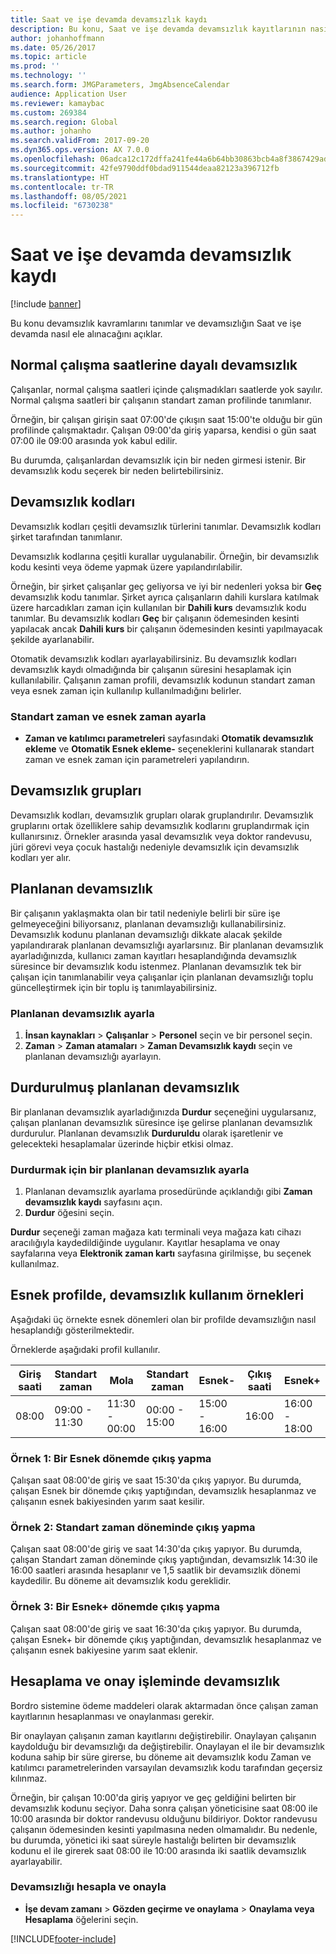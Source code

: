 ```yaml
---
title: Saat ve işe devamda devamsızlık kaydı
description: Bu konu, Saat ve işe devamda devamsızlık kayıtlarının nasıl ele alınacağını açıklar.
author: johanhoffmann
ms.date: 05/26/2017
ms.topic: article
ms.prod: ''
ms.technology: ''
ms.search.form: JMGParameters, JmgAbsenceCalendar
audience: Application User
ms.reviewer: kamaybac
ms.custom: 269384
ms.search.region: Global
ms.author: johanho
ms.search.validFrom: 2017-09-20
ms.dyn365.ops.version: AX 7.0.0
ms.openlocfilehash: 06adca12c172dffa241fe44a6b64bb30863bcb4a8f3867429ad10bc852efd7c3
ms.sourcegitcommit: 42fe9790ddf0bdad911544deaa82123a396712fb
ms.translationtype: HT
ms.contentlocale: tr-TR
ms.lasthandoff: 08/05/2021
ms.locfileid: "6730238"
---
```

# <a name="absence-registration-in-time-and-attendance"></a>Saat ve işe devamda devamsızlık kaydı

[!include [banner](../includes/banner.md)]

Bu konu devamsızlık kavramlarını tanımlar ve devamsızlığın Saat ve işe devamda nasıl ele alınacağını açıklar.

## <a name="absence-that-is-based-on-regular-work-hours"></a>Normal çalışma saatlerine dayalı devamsızlık

Çalışanlar, normal çalışma saatleri içinde çalışmadıkları saatlerde yok sayılır. Normal çalışma saatleri bir çalışanın standart zaman profilinde tanımlanır.

Örneğin, bir çalışan girişin saat 07:00'de çıkışın saat 15:00'te olduğu bir gün profilinde çalışmaktadır. Çalışan 09:00'da giriş yaparsa, kendisi o gün saat 07:00 ile 09:00 arasında yok kabul edilir.

Bu durumda, çalışanlardan devamsızlık için bir neden girmesi istenir. Bir devamsızlık kodu seçerek bir neden belirtebilirsiniz.

## <a name="absence-codes"></a>Devamsızlık kodları

Devamsızlık kodları çeşitli devamsızlık türlerini tanımlar. Devamsızlık kodları şirket tarafından tanımlanır.

Devamsızlık kodlarına çeşitli kurallar uygulanabilir. Örneğin, bir devamsızlık kodu kesinti veya ödeme yapmak üzere yapılandırılabilir.

Örneğin, bir şirket çalışanlar geç geliyorsa ve iyi bir nedenleri yoksa bir **Geç** devamsızlık kodu tanımlar. Şirket ayrıca çalışanların dahili kurslara katılmak üzere harcadıkları zaman için kullanılan bir **Dahili kurs** devamsızlık kodu tanımlar. Bu devamsızlık kodları **Geç** bir çalışanın ödemesinden kesinti yapılacak ancak **Dahili kurs** bir çalışanın ödemesinden kesinti yapılmayacak şekilde ayarlanabilir.

Otomatik devamsızlık kodları ayarlayabilirsiniz. Bu devamsızlık kodları devamsızlık kaydı olmadığında bir çalışanın süresini hesaplamak için kullanılabilir. Çalışanın zaman profili, devamsızlık kodunun standart zaman veya esnek zaman için kullanılıp kullanılmadığını belirler.

### <a name="set-up-standard-time-and-flex-time"></a>Standart zaman ve esnek zaman ayarla

- **Zaman ve katılımcı parametreleri** sayfasındaki **Otomatik devamsızlık ekleme** ve **Otomatik Esnek ekleme-** seçeneklerini kullanarak standart zaman ve esnek zaman için parametreleri yapılandırın.

## <a name="absence-groups"></a>Devamsızlık grupları

Devamsızlık kodları, devamsızlık grupları olarak gruplandırılır. Devamsızlık gruplarını ortak özelliklere sahip devamsızlık kodlarını gruplandırmak için kullanırsınız. Örnekler arasında yasal devamsızlık veya doktor randevusu, jüri görevi veya çocuk hastalığı nedeniyle devamsızlık için devamsızlık kodları yer alır.

## <a name="planned-absence"></a>Planlanan devamsızlık

Bir çalışanın yaklaşmakta olan bir tatil nedeniyle belirli bir süre işe gelmeyeceğini biliyorsanız, planlanan devamsızlığı kullanabilirsiniz. Devamsızlık kodunu planlanan devamsızlığı dikkate alacak şekilde yapılandırarak planlanan devamsızlığı ayarlarsınız. Bir planlanan devamsızlık ayarladığınızda, kullanıcı zaman kayıtları hesaplandığında devamsızlık süresince bir devamsızlık kodu istenmez. Planlanan devamsızlık tek bir çalışan için tanımlanabilir veya çalışanlar için planlanan devamsızlığı toplu güncelleştirmek için bir toplu iş tanımlayabilirsiniz.

### <a name="set-up-planned-absence"></a>Planlanan devamsızlık ayarla

1. **İnsan kaynakları** &gt; **Çalışanlar** &gt; **Personel** seçin ve bir personel seçin.
2. **Zaman** &gt; **Zaman atamaları** &gt; **Zaman Devamsızlık kaydı** seçin ve planlanan devamsızlığı ayarlayın.

## <a name="interrupted-planned-absence"></a>Durdurulmuş planlanan devamsızlık

Bir planlanan devamsızlık ayarladığınızda **Durdur** seçeneğini uygularsanız, çalışan planlanan devamsızlık süresince işe gelirse planlanan devamsızlık durdurulur. Planlanan devamsızlık **Durduruldu** olarak işaretlenir ve gelecekteki hesaplamalar üzerinde hiçbir etkisi olmaz.

### <a name="set-up-a-planned-absence-for-interruption"></a>Durdurmak için bir planlanan devamsızlık ayarla

1. Planlanan devamsızlık ayarlama prosedüründe açıklandığı gibi **Zaman devamsızlık kaydı** sayfasını açın.
2. **Durdur** öğesini seçin.

**Durdur** seçeneği zaman mağaza katı terminali veya mağaza katı cihazı aracılığıyla kaydedildiğinde uygulanır. Kayıtlar hesaplama ve onay sayfalarına veya **Elektronik zaman kartı** sayfasına girilmişse, bu seçenek kullanılmaz.

## <a name="examples-of-the-use-of-absence-in-a-flex-profile"></a>Esnek profilde, devamsızlık kullanım örnekleri

Aşağıdaki üç örnekte esnek dönemleri olan bir profilde devamsızlığın nasıl hesaplandığı gösterilmektedir.

Örneklerde aşağıdaki profil kullanılır.

| Giriş saati | Standart zaman    | Mola             | Standart zaman | Esnek-        | Çıkış saati | Esnek+        |
|----------|------------------|-------------------|---------------|--------------|-----------|--------------|
| 08:00     | 09:00 - 11:30 | 11:30 - 00:00 | 00:00 - 15:00 | 15:00 - 16:00 | 16:00      | 16:00 - 18:00 |

### <a name="example-1-signing-out-during-a-flex--period"></a>Örnek 1: Bir Esnek dönemde çıkış yapma

Çalışan saat 08:00'de giriş ve saat 15:30'da çıkış yapıyor. Bu durumda, çalışan Esnek bir dönemde çıkış yaptığından, devamsızlık hesaplanmaz ve çalışanın esnek bakiyesinden yarım saat kesilir.

### <a name="example-2-signing-out-in-during-standard-time-period"></a>Örnek 2: Standart zaman döneminde çıkış yapma

Çalışan saat 08:00'de giriş ve saat 14:30'da çıkış yapıyor. Bu durumda, çalışan Standart zaman döneminde çıkış yaptığından, devamsızlık 14:30 ile 16:00 saatleri arasında hesaplanır ve 1,5 saatlik bir devamsızlık dönemi kaydedilir. Bu döneme ait devamsızlık kodu gereklidir.

### <a name="example-3-signing-out-during-a-flex-period"></a>Örnek 3: Bir Esnek+ dönemde çıkış yapma

Çalışan saat 08:00'de giriş ve saat 16:30'da çıkış yapıyor. Bu durumda, çalışan Esnek+ bir dönemde çıkış yaptığından, devamsızlık hesaplanmaz ve çalışanın esnek bakiyesine yarım saat eklenir.

## <a name="absence-in-the-calculation-and-approval-process"></a>Hesaplama ve onay işleminde devamsızlık

Bordro sistemine ödeme maddeleri olarak aktarmadan önce çalışan zaman kayıtlarının hesaplanması ve onaylanması gerekir.

Bir onaylayan çalışanın zaman kayıtlarını değiştirebilir. Onaylayan çalışanın kaydolduğu bir devamsızlığı da değiştirebilir. Onaylayan el ile bir devamsızlık koduna sahip bir süre girerse, bu döneme ait devamsızlık kodu Zaman ve katılımcı parametrelerinden varsayılan devamsızlık kodu tarafından geçersiz kılınmaz.

Örneğin, bir çalışan 10:00'da giriş yapıyor ve geç geldiğini belirten bir devamsızlık kodunu seçiyor. Daha sonra çalışan yöneticisine saat 08:00 ile 10:00 arasında bir doktor randevusu olduğunu bildiriyor. Doktor randevusu çalışanın ödemesinden kesinti yapılmasına neden olmamalıdır. Bu nedenle, bu durumda, yönetici iki saat süreyle hastalığı belirten bir devamsızlık kodunu el ile girerek saat 08:00 ile 10:00 arasında iki saatlik devamsızlık ayarlayabilir.

### <a name="calculate-and-approve-absence"></a>Devamsızlığı hesapla ve onayla

- **İşe devam zamanı** &gt; **Gözden geçirme ve onaylama** &gt; **Onaylama veya Hesaplama** öğelerini seçin.


[!INCLUDE[footer-include](../../includes/footer-banner.md)]